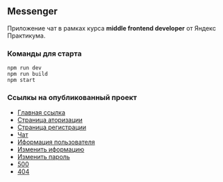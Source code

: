 ## Messenger

Приложение чат в рамках курса 
**middle frontend developer** 
от Яндекс Практикума.

### Команды для старта
    npm run dev
    npm run build
    npm start

### Ссылкы на опубликованный проект
- [Главная ссылка](https://scintillating-raindrop-9c168b.netlify.app/)
- [Страница аторизации](https://scintillating-raindrop-9c168b.netlify.app/sign-in-page)
- [Страница регистрации](https://scintillating-raindrop-9c168b.netlify.app/sign-out-page)
- [Чат](https://scintillating-raindrop-9c168b.netlify.app/chat)
- [Иформация пользователя](https://scintillating-raindrop-9c168b.netlify.app/view-user-settings)
- [Изменить иформацию](https://scintillating-raindrop-9c168b.netlify.app/change-user-information)
- [Изменить пароль](https://scintillating-raindrop-9c168b.netlify.app/change-user-password)
- [500](https://scintillating-raindrop-9c168b.netlify.app/500-page/500)
- [404](https://scintillating-raindrop-9c168b.netlify.app/404-page/404)
